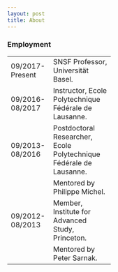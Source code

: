 ```yaml
---
layout: post
title: About
---
```


<h3>Employment</h3>
        <table style="width:47%">
          <tbody>
            <tr>
              <td>09/2017-Present</td>
              <td>SNSF Professor, Universität Basel.</td>
            </tr>
            <tr>
              <td>09/2016-08/2017</td>
              <td>Instructor, Ecole Polytechnique Fédérale de Lausanne.</td>
            </tr>
            <tr>
              <td>09/2013-08/2016</td>
              <td>Postdoctoral Researcher, Ecole Polytechnique Fédérale de Lausanne.</td>
            </tr>
            <tr>
              <td><br></td>
              <td>Mentored by Philippe Michel.</td>
            </tr>
            <tr>
              <td>09/2012-08/2013</td>
              <td>Member, Institute for Advanced Study, Princeton.</td>
            </tr>
            <tr>
              <td><br></td>
              <td>Mentored by Peter Sarnak.</td>
            </tr>
          </tbody>
        </table>
